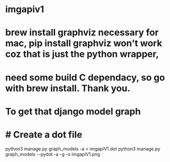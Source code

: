 # imgapiv1

# brew install graphviz     necessary for mac, pip install graphviz won't work coz that is just the python wrapper,
# need some build C dependacy, so go with brew install. Thank you.

# To get that django model graph
# # Create a dot file
python3 manage.py graph_models -a > imgapiV1.dot
python3 manage.py graph_models --pydot -a -g -o imgapiV1.png
